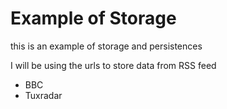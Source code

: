 # Example of Storage 

this is an example of storage and persistences

I will be using the urls to store data from RSS feed

- BBC
- Tuxradar